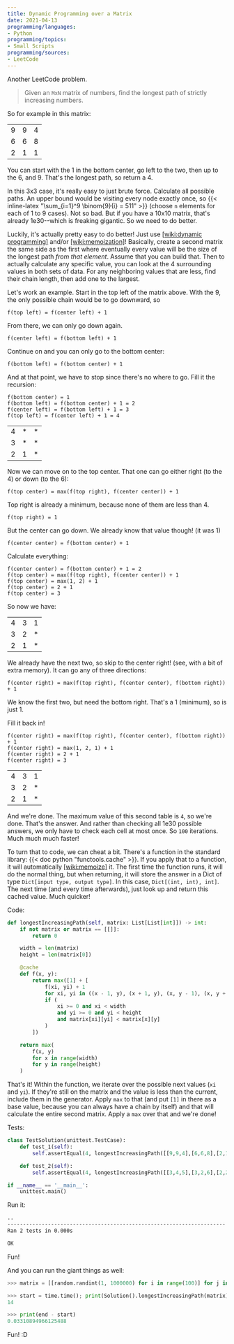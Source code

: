 ```yaml
---
title: Dynamic Programming over a Matrix
date: 2021-04-13
programming/languages:
- Python
programming/topics:
- Small Scripts
programming/sources:
- LeetCode
---
```

Another LeetCode problem.

> Given an `MxN` matrix of numbers, find the longest path of strictly increasing numbers. 

So for example in this matrix:

<table>
<tr><td>9</td><td>9</td><td>4</td></tr>
<tr><td>6</td><td>6</td><td>8</td></tr>
<tr><td>2</td><td>1</td><td>1</td></tr>
</table>

You can start with the 1 in the bottom center, go left to the two, then up to the 6, and 9. That's the longest path, so return a 4. 

In this 3x3 case, it's really easy to just brute force. Calculate all possible paths. An upper bound would be visiting every node exactly once, so {{< inline-latex "\sum_{i=1}^9 \binom{9}{i} = 511" >}} (choose `n` elements for each of 1 to 9 cases). Not so bad. But if you have a 10x10 matrix, that's already 1e30--which is freaking gigantic. So we need to do better.

Luckily, it's actually pretty easy to do better! Just use [[wiki:dynamic programming]]() and/or [[wiki:memoization]]()! Basically, create a second matrix the same side as the first where eventually every value will be the size of the longest path *from that element*. Assume that you can build that. Then to actually calculate any specific value, you can look at the 4 surrounding values in both sets of data. For any neighboring values that are less, find their chain length, then add one to the largest. 

Let's work an example. Start in the top left of the matrix above. With the 9, the only possible chain would be to go downward, so

```text
f(top left) = f(center left) + 1
```

From there, we can only go down again.

```text
f(center left) = f(bottom left) + 1
```

Continue on and you can only go to the bottom center:

```text
f(bottom left) = f(bottom center) + 1
```

And at that point, we have to stop since there's no where to go. Fill it the recursion:

```text
f(bottom center) = 1
f(bottom left) = f(bottom center) + 1 = 2
f(center left) = f(bottom left) + 1 = 3
f(top left) = f(center left) + 1 = 4
```

<table>
<tr><td>4</td><td>*</td><td>*</td></tr>
<tr><td>3</td><td>*</td><td>*</td></tr>
<tr><td>2</td><td>1</td><td>*</td></tr>
</table>

Now we can move on to the top center. That one can go either right (to the 4) or down (to the 6):

```text
f(top center) = max(f(top right), f(center center)) + 1
```

Top right is already a minimum, because none of them are less than 4.

```text
f(top right) = 1
```

But the center can go down. We already know that value though! (it was 1)

```text
f(center center) = f(bottom center) + 1
```

Calculate everything:

```text
f(center center) = f(bottom center) + 1 = 2
f(top center) = max(f(top right), f(center center)) + 1
f(top center) = max(1, 2) + 1 
f(top center) = 2 + 1
f(top center) = 3
```

So now we have:

<table>
<tr><td>4</td><td>3</td><td>1</td></tr>
<tr><td>3</td><td>2</td><td>*</td></tr>
<tr><td>2</td><td>1</td><td>*</td></tr>
</table>

We already have the next two, so skip to the center right! (see, with a bit of extra memory). It can go any of three directions:

```text
f(center right) = max(f(top right), f(center center), f(bottom right)) + 1
```

We know the first two, but need the bottom right. That's a 1 (minimum), so is just 1.

Fill it back in!

```text
f(center right) = max(f(top right), f(center center), f(bottom right)) + 1
f(center right) = max(1, 2, 1) + 1
f(center right) = 2 + 1
f(center right) = 3
```

<table>
<tr><td>4</td><td>3</td><td>1</td></tr>
<tr><td>3</td><td>2</td><td>*</td></tr>
<tr><td>2</td><td>1</td><td>*</td></tr>
</table>

And we're done. The maximum value of this second table is `4`, so we're done. That's the answer. And rather than checking all 1e30 possible answers, we only have to check each cell at most once. So `100` iterations. Much much much faster!

To turn that to code, we can cheat a bit. There's a function in the standard library: {{< doc python "functools.cache" >}}. If you apply that to a function, it will automatically [[wiki:memoize]]() it. The first time the function runs, it will do the normal thing, but when returning, it will store the answer in a Dict of type `Dict[input type, output type]`. In this case, `Dict[(int, int), int]`. The next time (and every time afterwards), just look up and return this cached value. Much quicker!

Code:

```python
def longestIncreasingPath(self, matrix: List[List[int]]) -> int:
    if not matrix or matrix == [[]]:
        return 0

    width = len(matrix)
    height = len(matrix[0])

    @cache
    def f(x, y):
        return max([1] + [
            f(xi, yi) + 1
            for xi, yi in ((x - 1, y), (x + 1, y), (x, y - 1), (x, y + 1))
            if (
                xi >= 0 and xi < width
                and yi >= 0 and yi < height
                and matrix[xi][yi] < matrix[x][y]
            )
        ])

    return max(
        f(x, y)
        for x in range(width)
        for y in range(height)
    )
```

That's it! Within the function, we iterate over the possible next values (`xi` and `yi`). If they're still on the matrix and the value is less than the current, include them in the generator. Apply `max` to that (and put `[1]` in there as a base value, because you can always have a chain by itself) and that will calculate the entire second matrix. Apply a `max` over that and we're done!

Tests:

```python
class TestSolution(unittest.TestCase):
    def test_1(self):
        self.assertEqual(4, longestIncreasingPath([[9,9,4],[6,6,8],[2,1,1]]))

    def test_2(self):
        self.assertEqual(4, longestIncreasingPath([[3,4,5],[3,2,6],[2,2,1]]))

if __name__ == '__main__':
    unittest.main()
```

Run it:

```bash
..
----------------------------------------------------------------------
Ran 2 tests in 0.000s

OK
```

Fun! 

And you can run the giant things as well:

```python
>>> matrix = [[random.randint(1, 1000000) for i in range(100)] for j in range(100)]

>>> start = time.time(); print(Solution().longestIncreasingPath(matrix)); end = time.time()
14

>>> print(end - start)
0.03310894966125488
```

Fun! :D